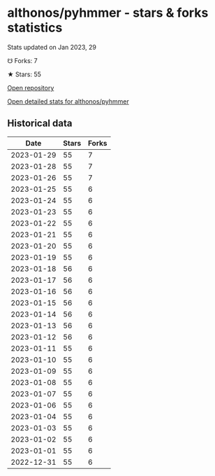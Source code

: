# althonos/pyhmmer - stars & forks statistics

Stats updated on Jan 2023, 29

☋ Forks: 7

★ Stars: 55

[Open repository](https://github.com/althonos/pyhmmer)

[Open detailed stats for althonos/pyhmmer](https://reviewgithub.com/rep/althonos/pyhmmer)

## Historical data
| Date | Stars | Forks |
|------|-------|-------|
| 2023-01-29 | 55 | 7 | 
| 2023-01-28 | 55 | 7 | 
| 2023-01-26 | 55 | 7 | 
| 2023-01-25 | 55 | 6 | 
| 2023-01-24 | 55 | 6 | 
| 2023-01-23 | 55 | 6 | 
| 2023-01-22 | 55 | 6 | 
| 2023-01-21 | 55 | 6 | 
| 2023-01-20 | 55 | 6 | 
| 2023-01-19 | 55 | 6 | 
| 2023-01-18 | 56 | 6 | 
| 2023-01-17 | 56 | 6 | 
| 2023-01-16 | 56 | 6 | 
| 2023-01-15 | 56 | 6 | 
| 2023-01-14 | 56 | 6 | 
| 2023-01-13 | 56 | 6 | 
| 2023-01-12 | 56 | 6 | 
| 2023-01-11 | 55 | 6 | 
| 2023-01-10 | 55 | 6 | 
| 2023-01-09 | 55 | 6 | 
| 2023-01-08 | 55 | 6 | 
| 2023-01-07 | 55 | 6 | 
| 2023-01-06 | 55 | 6 | 
| 2023-01-04 | 55 | 6 | 
| 2023-01-03 | 55 | 6 | 
| 2023-01-02 | 55 | 6 | 
| 2023-01-01 | 55 | 6 | 
| 2022-12-31 | 55 | 6 | 

